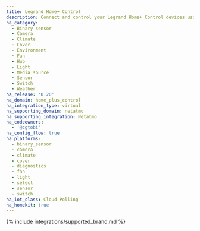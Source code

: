 ```yaml
---
title: Legrand Home+ Control
description: Connect and control your Legrand Home+ Control devices using the Netatmo integration
ha_category:
  - Binary sensor
  - Camera
  - Climate
  - Cover
  - Environment
  - Fan
  - Hub
  - Light
  - Media source
  - Sensor
  - Switch
  - Weather
ha_release: '0.20'
ha_domain: home_plus_control
ha_integration_type: virtual
ha_supporting_domain: netatmo
ha_supporting_integration: Netatmo
ha_codeowners:
  - '@cgtobi'
ha_config_flow: true
ha_platforms:
  - binary_sensor
  - camera
  - climate
  - cover
  - diagnostics
  - fan
  - light
  - select
  - sensor
  - switch
ha_iot_class: Cloud Polling
ha_homekit: true
---
```


{% include integrations/supported_brand.md %}
